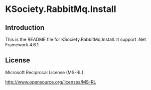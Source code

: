 # KSociety.RabbitMq.Install

## Introduction

This is the README file for KSociety.RabbitMq.Install. It support .Net Framework 4.6.1

## License

Microsoft Reciprocal License (MS-RL)

http://www.opensource.org/licenses/MS-RL